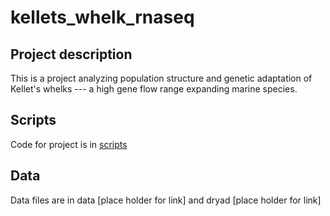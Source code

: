 # kellets_whelk_rnaseq



## Project description
This is a project analyzing population structure and genetic adaptation of Kellet's whelks --- a high gene flow range expanding marine species.


## Scripts
Code for project is in [scripts](https://github.com/ChristieLab/kellets_whelk_rnaseq/tree/main/scripts)

## Data
Data files are in data [place holder for link] and dryad [place holder for link] 
